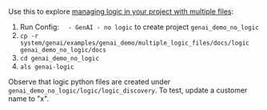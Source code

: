 Use this to explore [managing logic in your project with multiple files](https://apilogicserver.github.io/Docs/WebGenAI-CLI/#add-logic-to-existing-projects):

1. Run Config: `  - GenAI - no logic` to create project `genai_demo_no_logic`
2. `cp -r system/genai/examples/genai_demo/multiple_logic_files/docs/logic genai_demo_no_logic/docs`
3. `cd genai_demo_no_logic`
4. `als genai-logic`

Observe that logic python files are created under `genai_demo_no_logic/logic/logic_discovery`.
To test, update a customer name to "x".